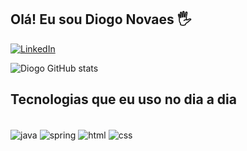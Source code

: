 ## Olá! Eu sou Diogo Novaes 🖐️

[![LinkedIn](https://img.shields.io/badge/LinkedIn-0077B5?style=for-the-badge&logo=linkedin&logoColor=white)](https://www.linkedin.com/in/diogonovaesdev/)

![Diogo GitHub stats](https://github-readme-stats.vercel.app/api?username=novaesdg&show_icons=true&theme=dark)

## Tecnologias que eu uso no dia a dia  

<div style="display: inline_block"><br/>
  <img align="center" alt="java" src="https://img.shields.io/badge/Java-ED8B00?style=for-the-badge&logo=openjdk&logoColor=white" />
  <img align="center" alt="spring" src="https://img.shields.io/badge/Spring-6DB33F?style=for-the-badge&logo=spring&logoColor=white" />
  <img align="center" alt="html" src="https://shields.io/badge/HTML-f06529?logo=html5&logoColor=white&labelColor=f06529" />
  <img align="center" alt="css" src="https://img.shields.io/badge/CSS-239120?&style=for-the-badge&logo=css3&logoColor=white" />
</div>

